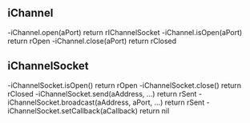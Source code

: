 ## iChannel
-iChannel.open(aPort) return rIChannelSocket
-iChannel.isOpen(aPort) return rOpen
-iChannel.close(aPort) return rClosed

## iChannelSocket
-iChannelSocket.isOpen() return rOpen
-iChannelSocket.close() return rClosed
-iChannelSocket.send(aAddress, ...) return rSent
-iChannelSocket.broadcast(aAddress, aPort, ...) return rSent
-iChannelSocket.setCallback(aCallback) return nil